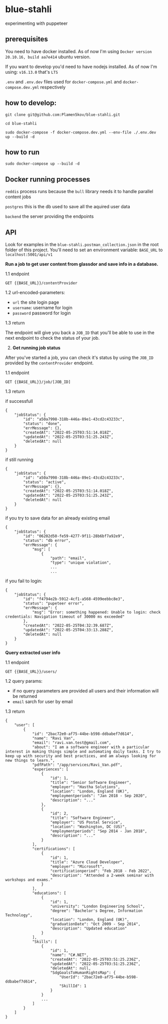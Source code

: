 # blue-stahli
experimenting with puppeteer

## prerequisites

You need to have docker installed. As of now I'm using `Docker version 20.10.16, build aa7e414` ubuntu version.

If you want to develop you'd need to have nodejs installed. As of now I'm using: `v16.13.0` that's `LTS`

`.env` and `.env.dev` files used for `docker-compose.yml` and `docker-compose.dev.yml` respectively

## how to develop:

`git clone git@github.com:Plamen5kov/blue-stahli.git`

`cd blue-stahli`

`sudo docker-compose -f docker-compose.dev.yml --env-file ./.env.dev  up --build -d`


## how to run

`sudo docker-compose up --build -d`

## Docker running processes

`reddis` process runs because the `bull` library needs it to handle parallel content jobs

`postgres` this is the db used to save all the aquired user data

`backend` the server providing the endpoints

## API

Look for examples in the `blue-stahli.postman_collection.json` in the root folder of this project. You'll need to set an environment variable: `BASE_URL` to `localhost:5001/api/v1`

**Run a job to get user content from glassdor and save info in a database.**

1.1 endpoint

```
GET {{BASE_URL}}/contentProvider
```

1.2 url-encoded-parameters:

* `url` the site login page
* `username`: username for login
* `password` password for login

1.3 return

The endpoint will give you back a `JOB_ID` that you'll be able to use in the next endpoint to check the status of your job.

2. **Get running job status**

After you've started a job, you can check it's status by using the `JOB_ID` provided by the `contentProvider` endpoint.

1.1 endpoint

```
GET {{BASE_URL}}/job/[JOB_ID]
```

1.3 return

if successfull

```
{
    "jobStatus": {
        "id": "a50a7998-318b-446a-89e1-43cd2c43233c",
        "status": "done",
        "errMessage": {},
        "createdAt": "2022-05-25T03:51:14.018Z",
        "updatedAt": "2022-05-25T03:51:25.243Z",
        "deletedAt": null
    }
}
```

if still running

```
{
    "jobStatus": {
        "id": "a50a7998-318b-446a-89e1-43cd2c43233c",
        "status": "active",
        "errMessage": {},
        "createdAt": "2022-05-25T03:51:14.018Z",
        "updatedAt": "2022-05-25T03:51:25.243Z",
        "deletedAt": null
    }
}
```


if you try to save data for an already existing email

```
{
    "jobStatus": {
        "id": "06202d50-fe59-4277-9f11-28b6bf7a92e9",
        "status": "db error",
        "errMessage": {
            "msg": [
                {
                    "path": "email",
                    "type": "unique violation",
                    ...
                    ...

```

if you fail to login:

```
{
    "jobStatus": {
        "id": "f4794e2b-5912-4cf1-a568-4599eebbc8e3",
        "status": "pupeteer error",
        "errMessage": {
            "msg": "Error: something happened: Unable to login: check credentials: Navigation timeout of 30000 ms exceeded"
        },
        "createdAt": "2022-05-25T04:32:39.687Z",
        "updatedAt": "2022-05-25T04:33:13.288Z",
        "deletedAt": null
    }
}
```

**Query extracted user info**

1.1 endpoint

```
GET {{BASE_URL}}/users/
```

1.2 query params:

* if no query parameters are provided all users and their information will be returned
* `email` sarch for user by email

1.3 return

```
{
    "user": [
        {
            "id": "2bac72e0-af75-44be-b598-ddbabef7d614",
            "name": "Ravi Van",
            "email": "ravi.van.test@gmail.com",
            "about": "I am a software engineer with a particular interest in making things simple and automating daily tasks. I try to keep up with security and best practices, and am always looking for new things to learn.",
            "pdfPath": "/app/services/Ravi_Van.pdf",
            "experiences": [
                {
                    "id": 1,
                    "title": "Senior Software Engineer",
                    "employer": "Hastha Solutions",
                    "location": "London, England (UK)",
                    "employmentperiods": "Jan 2018 - Sep 2020",
                    "description": "..."
                },
                {
                    "id": 2,
                    "title": "Software Engineer",
                    "employer": "US Postal Service",
                    "location": "Washington, DC (US)",
                    "employmentperiods": "Sep 2014 - Jan 2018",
                    "description": "..."
                }
            ],
            "certifications": [
                {
                    "id": 1,
                    "title": "Azure Cloud Developer",
                    "employer": "Microsoft",
                    "certificationperiod": "Feb 2018 - Feb 2022",
                    "description": "Attended a 2-week seminar with workshops and exams."
                }
            ],
            "educations": [
                {
                    "id": 1,
                    "university": "London Engineering School",
                    "degree": "Bachelor's Degree, Information Technology",
                    "location": "London, England (UK)",
                    "graduationDate": "Oct 2009 - Sep 2014",
                    "description": "Updated education"
                }
            ],
            "Skills": [
                {
                    "id": 1,
                    "name": "C#.NET",
                    "createdAt": "2022-05-25T03:51:25.236Z",
                    "updatedAt": "2022-05-25T03:51:25.236Z",
                    "deletedAt": null,
                    "SdgGoalsToHumanRightsMap": {
                        "UserId": "2bac72e0-af75-44be-b598-ddbabef7d614",
                        "SkillId": 1
                    }
                }
                ...
            ]
        }
    ]
}
```